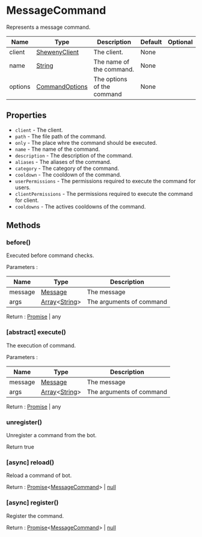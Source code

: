 # MessageCommand

Represents a message command.

| Name    | Type                                                                                              | Description                | Default | Optional |
| ------- | ------------------------------------------------------------------------------------------------- | -------------------------- | ------- | -------- |
| client  | [ShewenyClient](../classes/ShewenyClient.md)                                                      | The client.                | None    |          |
| name    | [String](https://developer.mozilla.org/en-US/docs/Web/JavaScript/Reference/Global_Objects/String) | The name of the command.   | None    |          |
| options | [CommandOptions](../typedef/CommandOptions.md)                                         | The options of the command | None    |          |

## Properties

- `client` - The client.
- `path` - The file path of the command.
- `only` - The place whre the command should be executed.
- `name` - The name of the command.
- `description` - The description of the command.
- `aliases` - The aliases of the command.
- `category` - The category of the command.
- `cooldown` - The cooldown of the command.
- `userPermissions` - The permissions required to execute the command for users.
- `clientPermissions` - The permissions required to execute the command for client.
- `cooldowns` - The actives cooldowns of the command.

## Methods

### before()

Executed before command checks.

Parameters :

| Name    | Type                                                                                                                                                                                               | Description              |
| ------- | -------------------------------------------------------------------------------------------------------------------------------------------------------------------------------------------------- | ------------------------ |
| message | [Message](https://discord.js.org/#/docs/main/stable/class/Message)                                                                                                                                 | The message              |
| args    | [Array](https://developer.mozilla.org/en-US/docs/Web/JavaScript/Reference/Global_Objects/Array)<[String](https://developer.mozilla.org/en-US/docs/Web/JavaScript/Reference/Global_Objects/String)> | The arguments of command |

Return : [Promise](https://developer.mozilla.org/en-US/docs/Web/JavaScript/Reference/Global_Objects/Promise)<any> | any

### [abstract] execute()

The execution of command.

Parameters :

| Name    | Type                                                                                                                                                                                               | Description              |
| ------- | -------------------------------------------------------------------------------------------------------------------------------------------------------------------------------------------------- | ------------------------ |
| message | [Message](https://discord.js.org/#/docs/main/stable/class/Message)                                                                                                                                 | The message              |
| args    | [Array](https://developer.mozilla.org/en-US/docs/Web/JavaScript/Reference/Global_Objects/Array)<[String](https://developer.mozilla.org/en-US/docs/Web/JavaScript/Reference/Global_Objects/String)> | The arguments of command |

Return : [Promise](https://developer.mozilla.org/en-US/docs/Web/JavaScript/Reference/Global_Objects/Promise)<any> | any

### unregister()

Unregister a command from the bot.

Return true

### [async] reload()

Reload a command of bot.

Return : [Promise](https://developer.mozilla.org/en-US/docs/Web/JavaScript/Reference/Global_Objects/Promise)<[MessageCommand](./MessageCommand.md)> | [null](https://developer.mozilla.org/en-US/docs/Web/JavaScript/Reference/Global_Objects/Null)

### [async] register()

Register the command.

Return : [Promise](https://developer.mozilla.org/en-US/docs/Web/JavaScript/Reference/Global_Objects/Promise)<[MessageCommand](./MessageCommand.md)> | [null](https://developer.mozilla.org/en-US/docs/Web/JavaScript/Reference/Global_Objects/Null)
